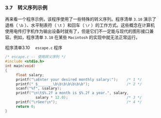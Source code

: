 ### 3.7　转义序列示例

再来看一个程序示例，该程序使用了一些特殊的转义序列。程序清单 `3.10` 演示了退格（ `\b` ）、水平制表符（ `\t` ）和回车（ `\r` ）的工作方式。这些概念在计算机使用电传打字机作为输出设备时就有了，但是它们不一定能与现代的图形接口兼容。例如，程序清单 `3.10` 在某些 `Macintosh` 的实现中就无法正常运行。

程序清单3.10　 `escape.c` 程序

```c
/* escape.c -- 使用转义序列 */
#include <stdio.h>
int main(void)
{
     float salary;
     printf("\aEnter your desired monthly salary:");    /* 1 */
     printf(" $_______\b\b\b\b\b\b\b");                 /* 2 */
     scanf("%f", &salary);
     printf("\n\t$%.2f a month is $%.2f a year.", salary,
              salary * 12.0);                           /* 3 */
     printf("\rGee!\n");                                /* 4 */
     return 0;
}
```

